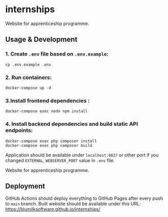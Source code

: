 # internships

Website for apprenticeship programme.

## Usage & Development

### 1. Create `.env` file based on `.env.example`:
```shell script
cp .env.example .env
```

### 2. Run containers:
```shell script
docker-compose up -d
```
### 3.Install frontend dependencies :
```
docker-compose exec node npm install

```

### 4. Install backend dependencies and build static API endpoints:
```shell script
docker-compose exec php composer install
docker-compose exec php composer build
```
Application should be available under `localhost:8027` or other port if you changed `EXTERNAL_WEBSERVER_PORT` value in `.env` file.

Website for apprenticeship programme.
## Deployment

GitHub Actions should deploy everything to GitHub Pages after every push to `main` branch. Built website should be available under this URL: https://blumilksoftware.github.io/internships/

